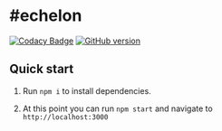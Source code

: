 # #echelon
[![Codacy Badge](https://api.codacy.com/project/badge/Grade/92ab695a6dc842f3b886ecd7666c27a9)](https://www.codacy.com/app/domenic.colandrea/not-a-trendtracker?utm_source=github.com&amp;utm_medium=referral&amp;utm_content=DomenicoColandrea86/not-a-trendtracker&amp;utm_campaign=Badge_Grade)
[![GitHub version](https://badge.fury.io/gh/DomenicoColandrea86%2Fnot-a-trendtracker.svg)](https://badge.fury.io/gh/DomenicoColandrea86%2Fnot-a-trendtracker)

## Quick start

1. Run `npm i` to install dependencies.

2. At this point you can run `npm start` and navigate to `http://localhost:3000`
